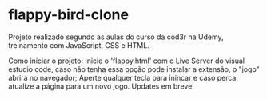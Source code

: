 # flappy-bird-clone
Projeto realizado segundo as aulas do curso da cod3r na Udemy, treinamento com JavaScript, CSS e HTML.

Como iniciar o projeto:
Inicie o 'flappy.html' com o Live Server do visual estudio code, caso não tenha essa opção pode instalar a extensão, o "jogo" abrirá no navegador;
Aperte qualquer tecla para inincar e caso perca, atualize a página para um novo jogo.
Updates em breve!
